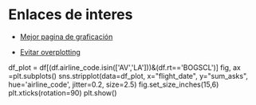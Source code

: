 # Enlaces de interes

- [Mejor pagina de graficación](https://www.python-graph-gallery.com/)

- [Evitar overplotting](https://www.python-graph-gallery.com/134-how-to-avoid-overplotting-with-python)



df_plot = df[(df.airline_code.isin(['AV','LA']))&(df.rt=='BOGSCL')]
fig, ax =plt.subplots()
sns.stripplot(data=df_plot, x="flight_date", y="sum_asks", hue='airline_code', jitter=0.2, size=2.5)
fig.set_size_inches(15,6)
plt.xticks(rotation=90)
plt.show()
